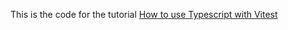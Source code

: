 This is the code for the tutorial [How to use Typescript with Vitest](https://runthatline.com/how-to-use-typescript-with-vitest/)
